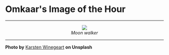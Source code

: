 # Omkaar's Image of the Hour

---

<div align="center">

<a href="https://unsplash.com/photos/woman-in-red-dress-walks-across-salt-flats-EWhwQDucrqQ">
  <img src="https://images.unsplash.com/photo-1749069574862-081a403c4a0d?crop=entropy&cs=tinysrgb&fit=max&fm=jpg&ixid=M3w3NjA2Nzh8MHwxfHJhbmRvbXx8fHx8fHx8fDE3NTIyNDI0MDB8&ixlib=rb-4.1.0&q=80&w=1080" style="max-width:100%; height:auto;">
</a>

<br>
<i>Moon walker</i>

</div>

---

**Photo by** [Karsten Winegeart](https://unsplash.com/@karsten116) **on Unsplash**
